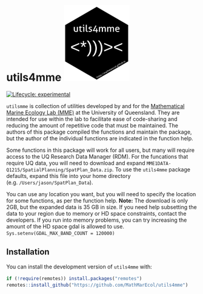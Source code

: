 
<!-- README.md is generated from README.Rmd. Please edit that file -->

# utils4mme <a href='https://github.com/MathMarEcol/utils4mme'><img src='man/figures/MME_Hex.png' style = "align:right; height:200px" /></a>

<!-- badges: start -->

[![Lifecycle:
experimental](https://img.shields.io/badge/lifecycle-experimental-orange.svg)](https://lifecycle.r-lib.org/articles/stages.html#experimental)
<!-- badges: end -->

`utilsmme` is collection of utilities developed by and for the
[Mathematical Marine Ecology Lab
(MME)](%22https://mathmarecol.github.io%22) at the University of
Queensland. They are intended for use within the lab to facilitate ease
of code-sharing and reducing the amount of repetitive code that must be
maintained. The authors of this package compiled the functions and
maintain the package, but the author of the individual functions are
indicated in the function help.

Some functions in this package will work for all users, but many will
require access to the UQ Research Data Manager (RDM). For the funcations
that require UQ data, you will need to download and expand
`MME1DATA-Q1215/SpatialPlanning/SpatPlan_Data.zip`. To use the
`utils4mme` package defaults, expand this file into your home directory
(e.g. `/Users/jason/SpatPlan_Data`).

You can use any location you want, but you will need to specify the
location for some functions, as per the function help. **Note:** The
download is only 2GB, but the expanded data is 35 GB in size. If you
need help subsetting the data to your region due to memory or HD space
constraints, contact the developers. If you run into memory problems,
you can try increasing the amount of the HD space gdal is allowed to
use. `Sys.setenv(GDAL_MAX_BAND_COUNT = 120000)`

## Installation

You can install the development version of `utils4mme` with:

``` r
if (!require(remotes)) install.packages("remotes")
remotes::install_github("https://github.com/MathMarEcol/utils4mme")
```

